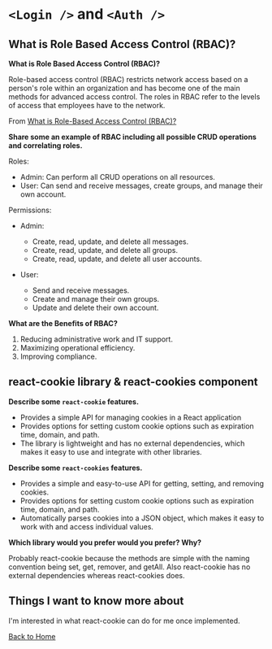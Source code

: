 # `<Login />` and `<Auth />`

## What is Role Based Access Control (RBAC)?

**What is Role Based Access Control (RBAC)?**

Role-based access control (RBAC) restricts network access based on a person's role within an organization and has become one of the main methods for advanced access control. The roles in RBAC refer to the levels of access that employees have to the network.

From [What is Role-Based Access Control (RBAC)?](https://www.digitalguardian.com/blog/what-role-based-access-control-rbac-examples-benefits-and-more)

**Share some an example of RBAC including all possible CRUD operations and correlating roles.**

Roles:

- Admin: Can perform all CRUD operations on all resources.
- User: Can send and receive messages, create groups, and manage their own account.

Permissions:

  - Admin:

    - Create, read, update, and delete all messages.
    - Create, read, update, and delete all groups.
    - Create, read, update, and delete all user accounts.

  - User:

    - Send and receive messages.
    - Create and manage their own groups.
    - Update and delete their own account.

**What are the Benefits of RBAC?**

1. Reducing administrative work and IT support.
2. Maximizing operational efficiency.
3. Improving compliance.

## react-cookie library & react-cookies component

**Describe some `react-cookie` features.**

- Provides a simple API for managing cookies in a React application
- Provides options for setting custom cookie options such as expiration time, domain, and path.
- The library is lightweight and has no external dependencies, which makes it easy to use and integrate with other libraries.

**Describe some `react-cookies` features.**

- Provides a simple and easy-to-use API for getting, setting, and removing cookies.
- Provides options for setting custom cookie options such as expiration time, domain, and path.
- Automatically parses cookies into a JSON object, which makes it easy to work with and access individual values.

**Which library would you prefer would you prefer? Why?**

Probably react-cookie because the methods are simple with the naming convention being set, get, remover, and getAll. Also react-cookie has no external dependencies whereas react-cookies does.

## Things I want to know more about

I'm interested in what react-cookie can do for me once implemented.

[Back to Home](../README.md)
